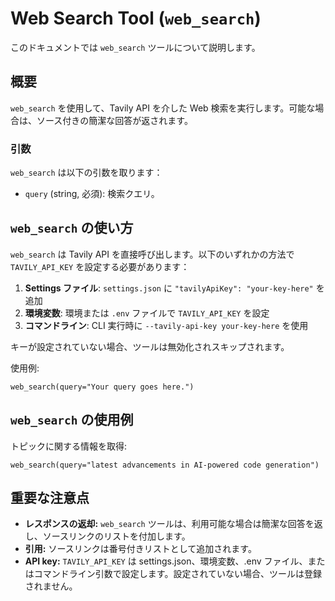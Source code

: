 # Web Search Tool (`web_search`)

このドキュメントでは `web_search` ツールについて説明します。

## 概要

`web_search` を使用して、Tavily API を介した Web 検索を実行します。可能な場合は、ソース付きの簡潔な回答が返されます。

### 引数

`web_search` は以下の引数を取ります：

- `query` (string, 必須): 検索クエリ。

## `web_search` の使い方

`web_search` は Tavily API を直接呼び出します。以下のいずれかの方法で `TAVILY_API_KEY` を設定する必要があります：

1. **Settings ファイル**: `settings.json` に `"tavilyApiKey": "your-key-here"` を追加
2. **環境変数**: 環境または `.env` ファイルで `TAVILY_API_KEY` を設定
3. **コマンドライン**: CLI 実行時に `--tavily-api-key your-key-here` を使用

キーが設定されていない場合、ツールは無効化されスキップされます。

使用例:

```
web_search(query="Your query goes here.")
```

## `web_search` の使用例

トピックに関する情報を取得:

```
web_search(query="latest advancements in AI-powered code generation")
```

## 重要な注意点

- **レスポンスの返却:** `web_search` ツールは、利用可能な場合は簡潔な回答を返し、ソースリンクのリストを付加します。
- **引用:** ソースリンクは番号付きリストとして追加されます。
- **API key:** `TAVILY_API_KEY` は settings.json、環境変数、.env ファイル、またはコマンドライン引数で設定します。設定されていない場合、ツールは登録されません。